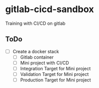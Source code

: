 # gitlab-cicd-sandbox
Training with CI/CD on gitlab

## ToDo

* [ ] Create a docker stack
    * [ ] Gitlab container
    * [ ] Mini project with CI/CD
    * [ ] Integration Target for Mini project
    * [ ] Validation Target for Mini project
    * [ ] Production Target for Mini project
